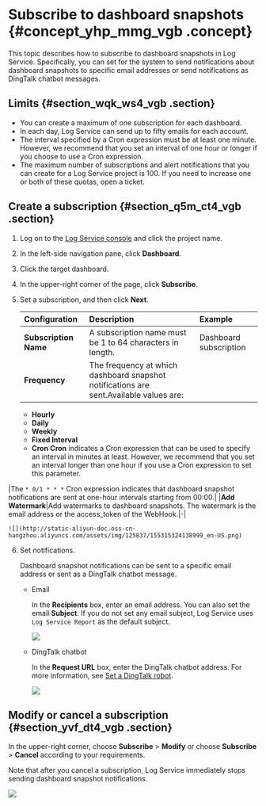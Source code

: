 # Subscribe to dashboard snapshots {#concept_yhp_mmg_vgb .concept}

This topic describes how to subscribe to dashboard snapshots in Log Service. Specifically, you can set for the system to send notifications about dashboard snapshots to specific email addresses or send notifications as DingTalk chatbot messages.

## Limits {#section_wqk_ws4_vgb .section}

-   You can create a maximum of one subscription for each dashboard.
-   In each day, Log Service can send up to fifty emails for each account.
-   The interval specified by a Cron expression must be at least one minute. However, we recommend that you set an interval of one hour or longer if you choose to use a Cron expression.
-   The maximum number of subscriptions and alert notifications that you can create for a Log Service project is 100. If you need to increase one or both of these quotas, open a ticket.

## Create a subscription {#section_q5m_ct4_vgb .section}

1.  Log on to the [Log Service console](https://partners-intl.console.aliyun.com/#/sls) and click the project name.
2.  In the left-side navigation pane, click **Dashboard**.
3.  Click the target dashboard.
4.  In the upper-right corner of the page, click **Subscribe**.
5.  Set a subscription, and then click **Next**.

    |Configuration|Description|Example|
    |:------------|:----------|:------|
    |**Subscription Name**|A subscription name must be 1 to 64 characters in length.|Dashboard subscription|
    |**Frequency**|The frequency at which dashboard snapshot notifications are sent.Available values are:

    -   **Hourly**
    -   **Daily**
    -   **Weekly**
    -   **Fixed Interval**
    -   **Cron**
**Cron** indicates a Cron expression that can be used to specify an interval in minutes at least. However, we recommend that you set an interval longer than one hour if you use a Cron expression to set this parameter.

|The `* 0/1 * * *` Cron expression indicates that dashboard snapshot notifications are sent at one-hour intervals starting from 00:00.|
    |**Add Watermark**|Add watermarks to dashboard snapshots. The watermark is the email address or the access\_token of the WebHook.|-|

    ![](http://static-aliyun-doc.oss-cn-hangzhou.aliyuncs.com/assets/img/125837/155315324138999_en-US.png)

6.  Set notifications.

    Dashboard snapshot notifications can be sent to a specific email address or sent as a DingTalk chatbot message.

    -   Email

        In the **Recipients** box, enter an email address. You can also set the email **Subject**. If you do not set any email subject, Log Service uses `Log Service Report` as the default subject.

        ![](http://static-aliyun-doc.oss-cn-hangzhou.aliyuncs.com/assets/img/125837/155315324139000_en-US.png)

    -   DingTalk chatbot

        In the **Request URL** box, enter the DingTalk chatbot address. For more information, see [Set a DingTalk robot](https://open-doc.dingtalk.com/docs/doc.htm?spm=a219a.7629140.0.0.karFPe&treeId=257&articleId=105735&docType=1).

        ![](http://static-aliyun-doc.oss-cn-hangzhou.aliyuncs.com/assets/img/125837/155315324139002_en-US.png)


## Modify or cancel a subscription {#section_yvf_dt4_vgb .section}

In the upper-right corner, choose **Subscribe** \> **Modify** or choose **Subscribe** \> **Cancel** according to your requirements.

Note that after you cancel a subscription, Log Service immediately stops sending dashboard snapshot notifications.

![](http://static-aliyun-doc.oss-cn-hangzhou.aliyuncs.com/assets/img/125837/155315324139004_en-US.png)

